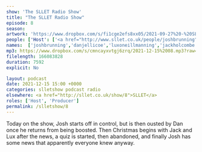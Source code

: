 ```yaml
---
show: 'The SLLET Radio Show'
title: "The SLLET Radio Show"
episode: 8
season: 
artwork: 'https://www.dropbox.com/s/fi1cge2efs8xx05/2021-09-27%20-%20SLLET%20radio%20square.png?raw=1'
people: ['Host': ['<a href="http://www.sllet.co.uk/people/joshbrunning">Josh Brunning</a>', '<a href="http://www.sllet.co.uk/people/danjellicoe">Dan Jellicoe</a>'], 'Guests': ['<a href="http://www.sllet.co.uk/people/jackholcombe">Jack Holcombe</a>', "<a href='http://www.sllet.co.uk/people/luxoneillmanning'>Lux O'Neill-Manning</a>"]]
names:  ['joshbrunning','danjellicoe','luxoneillmanning','jackholcombe']
mp3: https://www.dropbox.com/s/cmncayxvtgj6zrq/2021-12-15%2008.mp3?raw=1
filelength: 166083828
duration: 7592
explicit: No

layout: podcast
date: 2021-12-15 15:00 +0000
categories: slletshow podcast radio
elsewhere: <a href="http://sllet.co.uk/show/8">SLLET</a>
roles: ['Host', 'Producer']
permalink: /slletshow/8
---
```


Today on the show, Josh starts off in control, but is then ousted by Dan once he returns from being boosted. Then Christmas begins with Jack and Lux after the news, a quiz is started, then abandoned, and finally Josh has some news that apparently everyone knew anyway.
